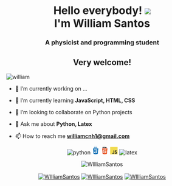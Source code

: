 <h1 align="center">Hello everybody! <img src="https://raw.githubusercontent.com/kaueMarques/kaueMarques/master/hi.gif" width="30px"> <br> I'm William Santos</h1>
<h3 align="center">A  physicist and programming student</h3>
<h2 align="center"> Very welcome!</h2>

<p align="left"> <img src="https://komarev.com/ghpvc/?username=wolf877" alt="william" /> </p>

<!-- - 🔭 I’m currently working on [Rocketseat](https://github.com/Rocketseat)-->

- 🔭 I’m currently working on ...

- 🌱 I’m currently learning **JavaScript, HTML, CSS**

- 👯 I’m looking to collaborate on Python projects

<!-- - 🤔 I’m looking for help with ... -->

- 💬 Ask me about **Python, Latex**
 
- 📫 How to reach me **williamcnh1@gmail.com**

<!-- - ⚡ Fun fact: ... -->



<p align="center">
<img src="https://cdn.glitch.com/163f40e3-d474-44e5-b34c-45f7b54ec166%2Fthumbnails%2Fpngaaa.com-619282.png?1622053606614" alt="python" width="20" height="20"/>
<img src="https://raw.githubusercontent.com/devicons/devicon/master/icons/css3/css3-plain-wordmark.svg" alt="css3"  width="20" height="20"/>
<img src="https://raw.githubusercontent.com/devicons/devicon/master/icons/html5/html5-original-wordmark.svg" alt="html5"  width="20" height="20"/>
<img src="https://raw.githubusercontent.com/devicons/devicon/master/icons/javascript/javascript-original.svg" alt="javascript" width="20" height="20"/>
<img src="https://cdn.glitch.com/163f40e3-d474-44e5-b34c-45f7b54ec166%2F8EXPe.png?v=1622055951733" alt="latex" width="20" height="20"/>
 
<!--<img src="https://raw.githubusercontent.com/devicons/devicon/master/icons/postgresql/postgresql-original-wordmark.svg" alt="postgresql" width="20" height="20"/>
<img src="https://raw.githubusercontent.com/devicons/devicon/master/icons/nodejs/nodejs-original-wordmark.svg" alt="nodejs" width="20" height="20"/></p><p align="center">
</p>-->

<p align="center">
<img  src="https://github-readme-stats.vercel.app/api?username=wolf877&show_icons=true" alt="WIlliamSantos"/> 
</p>



<p align="center">
<a href="https://codepen.io/Williamsc" target="blank"><img align="center" src="https://cdn.jsdelivr.net/npm/simple-icons@3.0.1/icons/codepen.svg" alt="WIlliamSantos"           height="20" width="20" /></a>
<a href="https://glitch.com/@williamcnh1" target="blank"><img align="center" src="https://cdn.jsdelivr.net/npm/simple-icons@3.0.1/icons/glitch.svg" alt="WIlliamSantos" height="20" width="20" /></a>
<a href="https://www.linkedin.com/in/william-santos-b76563197/" target="blank"><img align="center" src="https://cdn.jsdelivr.net/npm/simple-icons@3.0.1/icons/linkedin.svg" alt="WIlliamSantos" height="20" width="20" /></a>

<!--
<a href="https://stackoverflow.com/maykbrito" target="blank"><img align="center" src="https://cdn.jsdelivr.net/npm/simple-icons@3.0.1/icons/stackoverflow.svg" alt="maykbrito" height="20" width="20" /></a>
<a href="https://codesandbox.com/maykbrito" target="blank"><img align="center" src="https://cdn.jsdelivr.net/npm/simple-icons@3.0.1/icons/codesandbox.svg" alt="maykbrito" height="20" width="20" /></a>
<a href="https://fb.com/maykbrito" target="blank"><img align="center" src="https://cdn.jsdelivr.net/npm/simple-icons@3.0.1/icons/facebook.svg" alt="maykbrito" height="20" width="20" /></a>
<a href="https://instagram.com/maykbrito" target="blank"><img align="center" src="https://cdn.jsdelivr.net/npm/simple-icons@3.0.1/icons/instagram.svg" alt="maykbrito" height="20" width="20" /></a>
</p> -->
